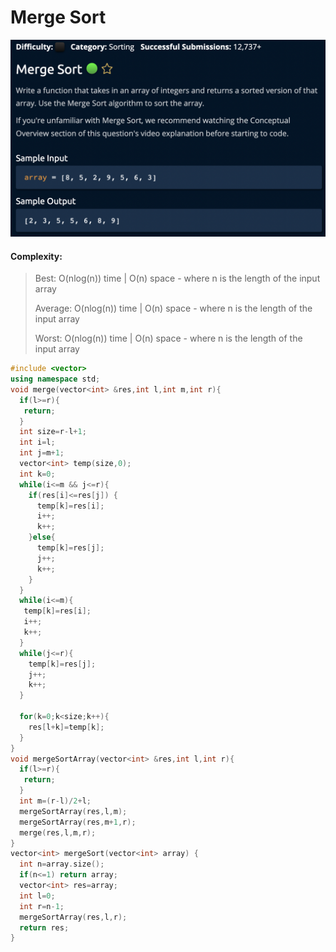 # Merge Sort
[![](https://raw.githubusercontent.com/rakeshkumar1019/AlgoExpert/main/images/MergeSort.png)](https://raw.githubusercontent.com/rakeshkumar1019/AlgoExpert/main/images/MergeSort.png)

#### Complexity:
>Best: O(nlog(n)) time | O(n) space - where n is the length of the input array
>
>Average: O(nlog(n)) time | O(n) space - where n is the length of the input array
>
>Worst: O(nlog(n)) time | O(n) space - where n is the length of the input array

```cpp
#include <vector>
using namespace std;
void merge(vector<int> &res,int l,int m,int r){
  if(l>=r){
   return; 
  } 
  int size=r-l+1;
  int i=l;
  int j=m+1;
  vector<int> temp(size,0);
  int k=0;
  while(i<=m && j<=r){
    if(res[i]<=res[j]) { 
      temp[k]=res[i];
      i++; 
      k++;
    }else{ 
      temp[k]=res[j]; 
      j++; 
      k++;
    }
  }
  while(i<=m){
   temp[k]=res[i];
   i++; 
   k++;
  } 
  while(j<=r){
    temp[k]=res[j]; 
    j++; 
    k++;
  }
  
  for(k=0;k<size;k++){
    res[l+k]=temp[k];
  }
}
void mergeSortArray(vector<int> &res,int l,int r){
  if(l>=r){
   return; 
  } 
  int m=(r-l)/2+l;
  mergeSortArray(res,l,m);
  mergeSortArray(res,m+1,r);
  merge(res,l,m,r);
}
vector<int> mergeSort(vector<int> array) {
  int n=array.size();
  if(n<=1) return array;
  vector<int> res=array;
  int l=0;
  int r=n-1;
  mergeSortArray(res,l,r);
  return res;
}

```

